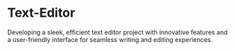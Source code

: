 # Text-Editor
Developing a sleek, efficient text editor project with innovative features and a user-friendly interface for seamless writing and editing experiences.
